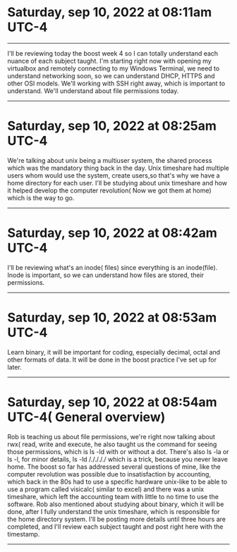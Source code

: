 # Saturday, sep 10, 2022 at 08:11am UTC-4

-----
I'll be reviewing today the boost week 4 so I can totally understand each nuance of each subject taught. I'm starting right now with opening my virtualbox and remotely
connecting to my Windows Terminal, we need to understand networking soon, so we can understand DHCP, HTTPS and other OSI models. We'll working with SSH right away, which is important to understand. We'll understand about file permissions today.

----

# Saturday, sep 10, 2022 at 08:25am UTC-4

We're talking about unix being a multiuser system, the shared process which was the mandatory thing back in the day. Unix timeshare had multiple users whom would
use the system, create users,so that's why we have a home directory for each user. I'll be studying about unix timeshare and how it helped develop the computer
revolution( Now we got them at home) which is the way to go.

---

# Saturday, sep 10, 2022 at 08:42am UTC-4

I'll be reviewing what's an inode( files) since everything is an inode(file). Inode is important, so we can understand how files are stored, their permissions.

-----

# Saturday, sep 10, 2022 at 08:53am UTC-4

Learn binary, it will be important for coding, especially decimal, octal and other formats of data. It will be done in the boost practice I've set up for later.

----

# Saturday, sep 10, 2022 at 08:54am UTC-4( General overview)

Rob is teaching us about file permissions, we're right now talking about rwx( read, write and execute, he also taught us the command for seeing those permissions, which is ls -ld with or without a dot. There's also ls -la or ls -l, for minor details, ls -ld /././././ which is a trick, because you never leave home. The boost so far has addressed several questions of mine, like the computer revolution was possible due to insatisfaction by accounting, which back in the 80s had to use a 
specific hardware unix-like to be able to use a program called visicalc( similar to excel) and there was a unix timeshare, which left the accounting team with little to no time to use the software. Rob also mentioned about studying about binary, which it will be done, after I fully understand the unix timeshare, which is responsible for the home directory system. I'll be posting more details until three hours are completed, and I'll review each subject taught and post right here with the timestamp.

-----





